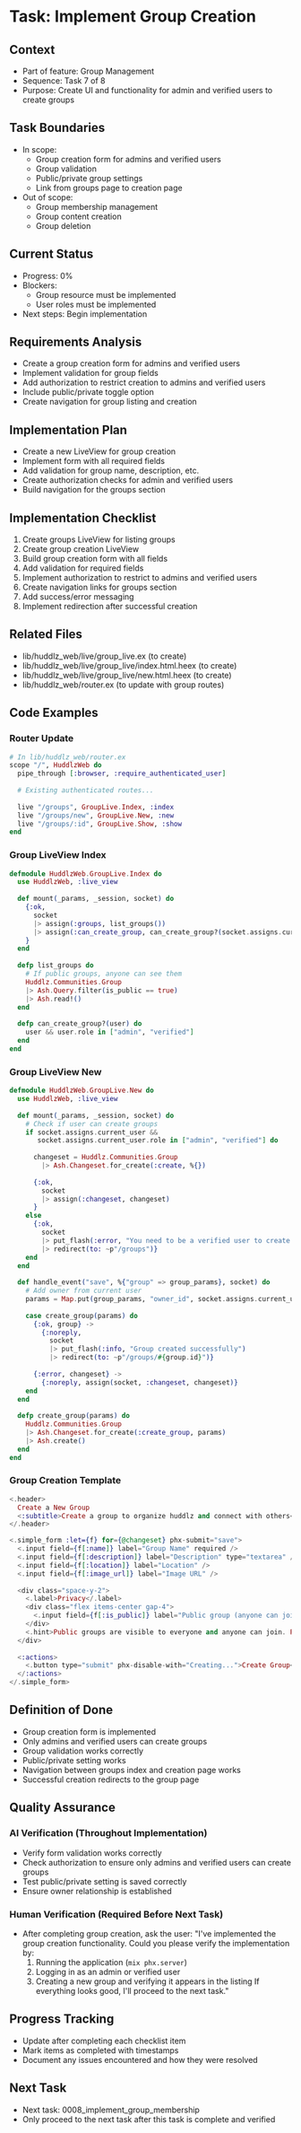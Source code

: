 # Task: Implement Group Creation

## Context
- Part of feature: Group Management
- Sequence: Task 7 of 8
- Purpose: Create UI and functionality for admin and verified users to create groups

## Task Boundaries
- In scope: 
  - Group creation form for admins and verified users
  - Group validation
  - Public/private group settings
  - Link from groups page to creation page
- Out of scope: 
  - Group membership management
  - Group content creation
  - Group deletion

## Current Status
- Progress: 0%
- Blockers: 
  - Group resource must be implemented
  - User roles must be implemented
- Next steps: Begin implementation

## Requirements Analysis
- Create a group creation form for admins and verified users
- Implement validation for group fields
- Add authorization to restrict creation to admins and verified users
- Include public/private toggle option
- Create navigation for group listing and creation

## Implementation Plan
- Create a new LiveView for group creation
- Implement form with all required fields
- Add validation for group name, description, etc.
- Create authorization checks for admin and verified users
- Build navigation for the groups section

## Implementation Checklist
1. Create groups LiveView for listing groups
2. Create group creation LiveView
3. Build group creation form with all fields
4. Add validation for required fields
5. Implement authorization to restrict to admins and verified users
6. Create navigation links for groups section
7. Add success/error messaging
8. Implement redirection after successful creation

## Related Files
- lib/huddlz_web/live/group_live.ex (to create)
- lib/huddlz_web/live/group_live/index.html.heex (to create)
- lib/huddlz_web/live/group_live/new.html.heex (to create)
- lib/huddlz_web/router.ex (to update with group routes)

## Code Examples

### Router Update
```elixir
# In lib/huddlz_web/router.ex
scope "/", HuddlzWeb do
  pipe_through [:browser, :require_authenticated_user]
  
  # Existing authenticated routes...
  
  live "/groups", GroupLive.Index, :index
  live "/groups/new", GroupLive.New, :new
  live "/groups/:id", GroupLive.Show, :show
end
```

### Group LiveView Index
```elixir
defmodule HuddlzWeb.GroupLive.Index do
  use HuddlzWeb, :live_view
  
  def mount(_params, _session, socket) do
    {:ok, 
      socket
      |> assign(:groups, list_groups())
      |> assign(:can_create_group, can_create_group?(socket.assigns.current_user))
    }
  end
  
  defp list_groups do
    # If public groups, anyone can see them
    Huddlz.Communities.Group
    |> Ash.Query.filter(is_public == true)
    |> Ash.read!()
  end
  
  defp can_create_group?(user) do
    user && user.role in ["admin", "verified"]
  end
end
```

### Group LiveView New
```elixir
defmodule HuddlzWeb.GroupLive.New do
  use HuddlzWeb, :live_view
  
  def mount(_params, _session, socket) do
    # Check if user can create groups
    if socket.assigns.current_user && 
       socket.assigns.current_user.role in ["admin", "verified"] do
      
      changeset = Huddlz.Communities.Group
        |> Ash.Changeset.for_create(:create, %{})
      
      {:ok, 
        socket
        |> assign(:changeset, changeset)
      }
    else
      {:ok, 
        socket
        |> put_flash(:error, "You need to be a verified user to create groups")
        |> redirect(to: ~p"/groups")}
    end
  end
  
  def handle_event("save", %{"group" => group_params}, socket) do
    # Add owner from current user
    params = Map.put(group_params, "owner_id", socket.assigns.current_user.id)
    
    case create_group(params) do
      {:ok, group} ->
        {:noreply,
          socket
          |> put_flash(:info, "Group created successfully")
          |> redirect(to: ~p"/groups/#{group.id}")}
          
      {:error, changeset} ->
        {:noreply, assign(socket, :changeset, changeset)}
    end
  end
  
  defp create_group(params) do
    Huddlz.Communities.Group
    |> Ash.Changeset.for_create(:create_group, params)
    |> Ash.create()
  end
end
```

### Group Creation Template
```heex
<.header>
  Create a New Group
  <:subtitle>Create a group to organize huddlz and connect with others</:subtitle>
</.header>

<.simple_form :let={f} for={@changeset} phx-submit="save">
  <.input field={f[:name]} label="Group Name" required />
  <.input field={f[:description]} label="Description" type="textarea" />
  <.input field={f[:location]} label="Location" />
  <.input field={f[:image_url]} label="Image URL" />
  
  <div class="space-y-2">
    <.label>Privacy</.label>
    <div class="flex items-center gap-4">
      <.input field={f[:is_public]} label="Public group (anyone can join)" type="checkbox" checked={true} />
    </div>
    <.hint>Public groups are visible to everyone and anyone can join. Private groups require invitations.</.hint>
  </div>
  
  <:actions>
    <.button type="submit" phx-disable-with="Creating...">Create Group</.button>
  </:actions>
</.simple_form>
```

## Definition of Done
- Group creation form is implemented
- Only admins and verified users can create groups
- Group validation works correctly
- Public/private setting works
- Navigation between groups index and creation page works
- Successful creation redirects to the group page

## Quality Assurance

### AI Verification (Throughout Implementation)
- Verify form validation works correctly
- Check authorization to ensure only admins and verified users can create groups
- Test public/private setting is saved correctly
- Ensure owner relationship is established

### Human Verification (Required Before Next Task)
- After completing group creation, ask the user:
  "I've implemented the group creation functionality. Could you please verify the implementation by:
   1. Running the application (`mix phx.server`)
   2. Logging in as an admin or verified user
   3. Creating a new group and verifying it appears in the listing
   If everything looks good, I'll proceed to the next task."

## Progress Tracking
- Update after completing each checklist item
- Mark items as completed with timestamps
- Document any issues encountered and how they were resolved

## Next Task
- Next task: 0008_implement_group_membership
- Only proceed to the next task after this task is complete and verified